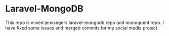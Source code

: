 # Laravel-MongoDB
This repo is mixed jenssegers laravel-mongodb repo and monoquent repo. I have fixed some issues and merged commits for my social media project.
